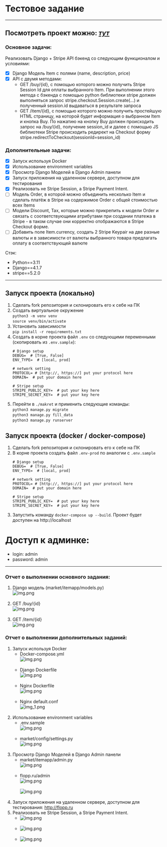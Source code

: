 # Тестовое задание
<hr>

## Посмотреть проект можно: <i><b><a href="http://flopp.ru">тут</a></b></i>

### Основное задачи:
Реализовать Django + Stripe API бэкенд со следующим функционалом и условиями:
- [x] Django Модель Item с полями (name, description, price) 
- [x] API с двумя методами:
  - GET /buy/{id}, c помощью которого можно получить Stripe Session Id для оплаты выбранного Item. При выполнении этого метода c бэкенда с помощью python библиотеки stripe должен выполняться запрос stripe.checkout.Session.create(...) и полученный session.id выдаваться в результате запроса
  - GET /item/{id}, c помощью которого можно получить простейшую HTML страницу, на которой будет информация о выбранном Item и кнопка Buy. По нажатию на кнопку Buy должен происходить запрос на /buy/{id}, получение session_id и далее  с помощью JS библиотеки Stripe происходить редирект на Checkout форму stripe.redirectToCheckout(sessionId=session_id)

### Дополнительные задачи:
- [x] Запуск используя Docker
- [x] Использование environment variables
- [x] Просмотр Django Моделей в Django Admin панели
- [x] Запуск приложения на удаленном сервере, доступном для тестирования
- [x] Реализовать не Stripe Session, а Stripe Payment Intent.
- [ ] Модель Order, в которой можно объединить несколько Item и сделать платёж в Stripe на содержимое Order c общей стоимостью всех Items
- [ ] Модели Discount, Tax, которые можно прикрепить к модели Order и связать с соответствующими атрибутами при создании платежа в Stripe - в таком случае они корректно отображаются в Stripe Checkout форме. 
- [ ] Добавить поле Item.currency, создать 2 Stripe Keypair на две разные валюты и в зависимости от валюты выбранного товара предлагать оплату в соответствующей валюте

Стэк:
- Python==3.11
- Django==4.1.7
- stripe==5.2.0
<hr>

## Запуск проекта (локально)
1) Сделать fork репозитория и склонировать его к себе на ПК
2) Создать виртуальное окружение <br>```python3 -m venv venv```<br>```source venv/bin/activate```
3) Установить зависимости <br> ```pip install -r requirements.txt```
4) Создать в корне проекта файл `.env` со следующими переменными (скопировать из ```.env.sample```):
    ```
    # Django setup
    DEBUG=  # [True, False]
    ENV_TYPE=  # [local, prod]
    
    # network setting
    PROTOCOL= # [http://, https://] put your protocol here
    DOMAIN=  # put your domain here
    
    # Stripe setup
    STRIPE_PUBLIC_KEY=  # put your key here
    STRIPE_SECRET_KEY=  # put your key here
    ```
5) Перейти в ```./makret``` и применить следующие команды:<br>
```python3 manage.py migrate```<br>
```python3 manage.py fill_data```<br>
```python3 manage.py runserver```

## Запуск проекта (docker / docker-compose)
1) Сделать fork репозитория и склонировать его к себе на ПК
2) В корне проекта создать файл ```.env-prod``` по аналогии с ```.env.sample```
    ```
    # Django setup
    DEBUG=  # [True, False]
    ENV_TYPE=  # [local, prod]
    
    # network setting
    PROTOCOL= # [http://, https://] put your protocol here
    DOMAIN=  # put your domain here
    
    # Stripe setup
    STRIPE_PUBLIC_KEY=  # put your key here
    STRIPE_SECRET_KEY=  # put your key here
    ```
3) Запустить команду ```docker-compose up --build```. Проект будет доступен на http://localhost

# Доступ к админке:
- login: admin
- password: admin

<hr>

### Отчет о выполнении основного задания:
1) Django модель (market/itemapp/models.py) <br>
    ![img.png](screenshots/models.png) <br><br>
2) GET /buy/{id}<br>
   ![img.png](screenshots/http_get_buy_1.png) <br><br>
3) GET /item/{id}<br>
    ![img.png](screenshots/get_item_1.png)

### Отчет о выполнении дополнительных заданий:
1) Запуск используя Docker
   - Docker-compose.yml<br>
   ![img.png](screenshots/docker-compose.png) <br><br>
   - Django Dockerfile<br>
   ![img.png](screenshots/django_dockerfile.png) <br><br>
   - Nginx Dockerfile<br>
   ![img.png](screenshots/nginx-dockerfile.png) <br><br>
   - Nginx default.conf<br>
   ![img_1.png](screenshots/nginx_defaultconf.png) <br><br>
2) Использование environment variables
   - .env.sample<br>
   ![img.png](screenshots/env_sample.png) <br><br>
   - market/config/settings.py<br>
   ![img.png](screenshots/settings_py.png) <br><br>
3) Просмотр Django Моделей в Django Admin панели
   - market/itemapp/admin.py<br>
   ![img.png](screenshots/market_itemapp_admin.png) <br><br>
   - flopp.ru/admin<br>
   ![img.png](screenshots/flopp_ru_admin.png) <br><br>
   ![img.png](screenshots/flopp_ru_admin1.png) <br><br>
4) Запуск приложения на удаленном сервере, доступном для тестирования: http://flopp.ru
5) Реализовать не Stripe Session, а Stripe Payment Intent.
   - ![img.png](screenshots/stripe_payment_intent_1.png) <br><br>
   - ![img.png](screenshots/stripe_payment_intent_2.png) <br><br>
   - ![img.png](screenshots/stripe_payment_intent_3.png)
